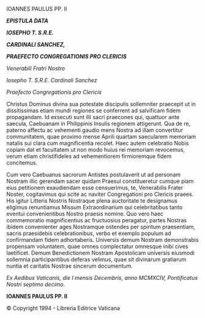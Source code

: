 IOANNES PAULUS PP. II

***EPISTULA DATA***

***IOSEPHO T. S.R.E.***

***CARDINALI SANCHEZ,***

***PRAEFECTO CONGREGATIONIS PRO CLERICIS***

*Venerabili Fratri Nostro*

*Iosepho T. S.R.E. Cardinali Sanchez*

*Praefecto Congregationis pro Clericis*

Christus Dominus divina sua potestate discipulis sollemniter praecepit ut in dissitissimas etiam mundi regiones se conferrent ad salvificam fidem propagandam. Id exsecuti sunt illi sacri praecones qui, quattuor ante saecula, Caebuanam in Philippinis Insulis regionem attigerunt. Qua de re, paterno affectu ac vehementi gaudio mens Nostra ad illam convertitur communitatem, quae proximo mense Aprili quartam saecularem memoriam natalis sui clara cum magnificentia recolet. Haec autem celebratio Nobis copiam dat et facultatem ut non modo huius rei memoriam revocemus, verum etiam christifideles ad vehementiorem firmioremque fidem concitemus.

Cum vero Caebuanus sacrorum Antistes postulaverit ut ad personam Nostram illic gerendam sacer quidam Praesul constitueretur cumque piam eius petitionem exaudiendam esse censuerimus, te, Venerabilis Frater Noster, cogitavimus qui scite ac naviter Congregationi pro Clericis praees. His igitur Litteris Nostris Nostraque plena auctoritate te designamus eligimus renuntiamus Missum Extraordinarium qui celebritatibus tanto eventui convenientibus Nostro praesis nomine. Quo vero haec commemoratio magnificentius ac fructuosius peragatur, partes Nostras ibidem convenienter ages Nostramque ostendes per spiritum praesentiam, sacris praesidebis celebrationibus, verbo et exemplo populum ad confirmandam fidem adhortaberis. Universis demum Nostram demonstrabis propensam voluntatem, quae omnes complectatur omnesque inibi cives laetificet. Demum Benedictionem Nostram Apostolicam universis eiusmodi sollemnia participantibus deferas velimus, quae sit divinarum gratiarum nuntia et caritatis Nostrae sincerum documentum.

*Ex Aedibus Vaticanis, die I mensis Decembris, anno MCMXCIV, Pontificatus Nostri septimo decimo*.

**IOANNES PAULUS PP. II**

© Copyright 1994 - Libreria Editrice Vaticana